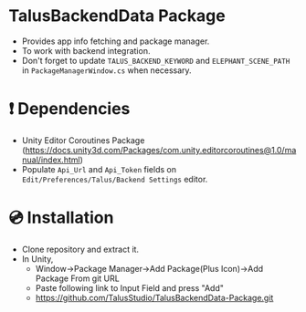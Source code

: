 # TalusBackendData Package
- Provides app info fetching and package manager.
- To work with backend integration.
- Don't forget to update ```TALUS_BACKEND_KEYWORD``` and ```ELEPHANT_SCENE_PATH``` in ```PackageManagerWindow.cs``` when necessary.
        
# ❗ Dependencies 
- Unity Editor Coroutines Package (https://docs.unity3d.com/Packages/com.unity.editorcoroutines@1.0/manual/index.html)
- Populate ```Api_Url``` and ```Api_Token``` fields on ```Edit/Preferences/Talus/Backend Settings``` editor.

# 💿 Installation
- Clone repository and extract it.
- In Unity, 
  - Window->Package Manager->Add Package(Plus Icon)->Add Package From git URL
  - Paste following link to Input Field and press "Add"
  - https://github.com/TalusStudio/TalusBackendData-Package.git

